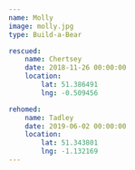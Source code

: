 ```yaml
---
name: Molly
image: molly.jpg
type: Build-a-Bear

rescued:
    name: Chertsey
    date: 2018-11-26 00:00:00
    location:
        lat: 51.386491
        lng: -0.509456

rehomed:
    name: Tadley
    date: 2019-06-02 00:00:00
    location:
        lat: 51.343801
        lng: -1.132169
---
```

